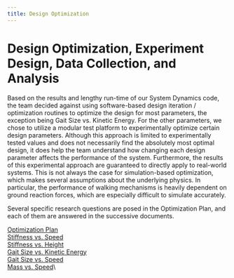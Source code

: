 ```yaml
---
title: Design Optimization
---
```


# Design Optimization, Experiment Design, Data Collection, and Analysis

Based on the results and lengthy run-time of our System Dynamics code, the team decided against using software-based design iteration / optimization routines to optimize the design for most parameters, the exception being Gait Size vs. Kinetic Energy. For the other parameters, we chose to utilize a modular test platform to experimentally optimize certain design parameters. Although this approach is limited to experimentally tested values and does not necessarily find the absolutely most optimal design, it does help the team understand how changing each design parameter affects the performance of the system. Furthermore, the results of this experimental approach are guaranteed to directly apply to real-world systems. This is not always the case for simulation-based optimization, which makes several assumptions about the underlying physics. In particular, the performance of walking mechanisms is heavily dependent on ground reaction forces, which are especially difficult to simulate accurately.

Several specific research questions are posed in the Optimization Plan, and each of them are answered in the successive documents.

[Optimization Plan](\Optimization_Plan.pdf)\
[Stiffness vs. Speed](stiffness_vs_speed.pdf)\
[Stiffness vs. Height](https://nbviewer.org/github/matt-nolan11/matt-nolan11.github.io/blob/main/Stiffness_vs_Height.ipynb)\
[Gait Size vs. Kinetic Energy](https://nbviewer.org/github/matt-nolan11/matt-nolan11.github.io/blob/main/Gait_Size_vs_Kinetic_Energy.ipynb)\
[Gait Size vs. Speed](https://nbviewer.org/github/matt-nolan11/matt-nolan11.github.io/blob/main/Gait_Size_vs_Speed.ipynb)\
[Mass vs. Speed](mass_vs_speed.pdf)\
